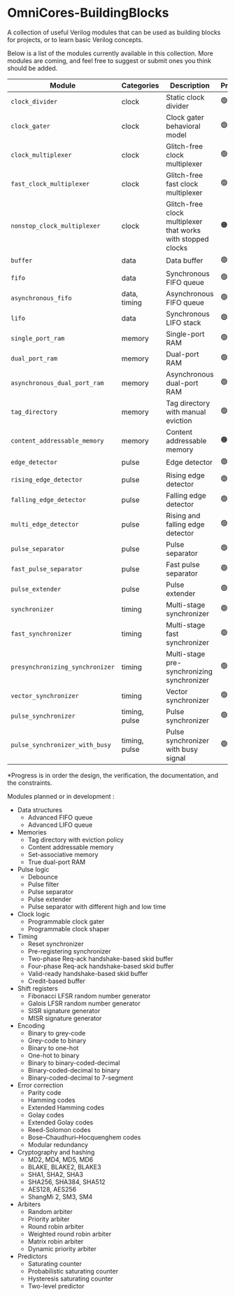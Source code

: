 # OmniCores-BuildingBlocks

A collection of useful Verilog modules that can be used as building blocks for projects, or to learn basic Verilog concepts.

Below is a list of the modules currently available in this collection. More modules are coming, and feel free to suggest or submit ones you think should be added.

| Module                          | Categories    | Description                                                  | Progress*                                                   |
| ------------------------------- | ------------- | ------------------------------------------------------------ | ----------------------------------------------------------- |
| `clock_divider`                 | clock         | Static clock divider                                         | :green_circle:  :green_circle:  :red_circle: :white_circle: |
| `clock_gater`                   | clock         | Clock gater behavioral model                                 | :green_circle:  :green_circle:  :red_circle: :white_circle: |
| `clock_multiplexer`             | clock         | Glitch-free clock multiplexer                                | :green_circle:  :green_circle:  :red_circle: :red_circle:   |
| `fast_clock_multiplexer`        | clock         | Glitch-free fast clock multiplexer                           | :green_circle:  :green_circle:  :red_circle: :red_circle:   |
| `nonstop_clock_multiplexer`     | clock         | Glitch-free clock multiplexer that works with stopped clocks | :orange_circle: :orange_circle: :red_circle: :red_circle:   |
| `buffer`                        | data          | Data buffer                                                  | :green_circle:  :red_circle:    :red_circle: :white_circle: |
| `fifo`                          | data          | Synchronous FIFO queue                                       | :green_circle:  :red_circle:    :red_circle: :white_circle: |
| `asynchronous_fifo`             | data, timing  | Asynchronous FIFO queue                                      | :green_circle:  :red_circle:    :red_circle: :red_circle:   |
| `lifo`                          | data          | Synchronous LIFO stack                                       | :green_circle:  :red_circle:    :red_circle: :white_circle: |
| `single_port_ram`               | memory        | Single-port RAM                                              | :green_circle:  :red_circle:    :red_circle: :white_circle: |
| `dual_port_ram`                 | memory        | Dual-port RAM                                                | :green_circle:  :red_circle:    :red_circle: :white_circle: |
| `asynchronous_dual_port_ram`    | memory        | Asynchronous dual-port RAM                                   | :green_circle:  :red_circle:    :red_circle: :red_circle:   |
| `tag_directory`                 | memory        | Tag directory with manual eviction                           | :green_circle:  :orange_circle: :red_circle: :white_circle: |
| `content_addressable_memory`    | memory        | Content addressable memory                                   | :orange_circle: :red_circle:    :red_circle: :white_circle: |
| `edge_detector`                 | pulse         | Edge detector                                                | :green_circle:  :red_circle:    :red_circle: :white_circle: |
| `rising_edge_detector`          | pulse         | Rising edge detector                                         | :green_circle:  :red_circle:    :red_circle: :white_circle: |
| `falling_edge_detector`         | pulse         | Falling edge detector                                        | :green_circle:  :red_circle:    :red_circle: :white_circle: |
| `multi_edge_detector`           | pulse         | Rising and falling edge detector                             | :green_circle:  :red_circle:    :red_circle: :white_circle: |
| `pulse_separator`               | pulse         | Pulse separator                                              | :green_circle:  :green_circle:  :red_circle: :white_circle: |
| `fast_pulse_separator`          | pulse         | Fast pulse separator                                         | :green_circle:  :green_circle:  :red_circle: :white_circle: |
| `pulse_extender`                | pulse         | Pulse extender                                               | :green_circle:  :green_circle:  :red_circle: :white_circle: |
| `synchronizer`                  | timing        | Multi-stage synchronizer                                     | :green_circle:  :green_circle:  :red_circle: :red_circle:   |
| `fast_synchronizer`             | timing        | Multi-stage fast synchronizer                                | :green_circle:  :green_circle:  :red_circle: :red_circle:   |
| `presynchronizing_synchronizer` | timing        | Multi-stage pre-synchronizing synchronizer                   | :green_circle:  :red_circle:    :red_circle: :red_circle:   |
| `vector_synchronizer`           | timing        | Vector synchronizer                                          | :green_circle:  :orange_circle: :red_circle: :red_circle:   |
| `pulse_synchronizer`            | timing, pulse | Pulse synchronizer                                           | :green_circle:  :green_circle:  :red_circle: :red_circle:   |
| `pulse_synchronizer_with_busy`  | timing, pulse | Pulse synchronizer with busy signal                          | :green_circle:  :green_circle:  :red_circle: :red_circle:   |

*Progress is in order the design, the verification, the documentation, and the constraints.

Modules planned or in development :

- Data structures
  - Advanced FIFO queue
  - Advanced LIFO queue
- Memories
  - Tag directory with eviction policy
  - Content addressable memory
  - Set-associative memory
  - True dual-port RAM
- Pulse logic
  - Debounce
  - Pulse filter
  - Pulse separator
  - Pulse extender
  - Pulse separator with different high and low time
- Clock logic
  - Programmable clock gater
  - Programmable clock shaper
- Timing
  - Reset synchronizer
  - Pre-registering synchronizer
  - Two-phase Req-ack handshake-based skid buffer
  - Four-phase Req-ack handshake-based skid buffer
  - Valid-ready handshake-based skid buffer
  - Credit-based buffer
- Shift registers
  - Fibonacci LFSR random number generator
  - Galois LFSR random number generator
  - SISR signature generator
  - MISR signature generator
- Encoding
  - Binary to grey-code
  - Grey-code to binary
  - Binary to one-hot
  - One-hot to binary
  - Binary to binary-coded-decimal
  - Binary-coded-decimal to binary
  - Binary-coded-decimal to 7-segment
- Error correction
  - Parity code
  - Hamming codes
  - Extended Hamming codes
  - Golay codes
  - Extended Golay codes
  - Reed-Solomon codes
  - Bose–Chaudhuri–Hocquenghem codes
  - Modular redundancy
- Cryptography and hashing
  - MD2, MD4, MD5, MD6
  - BLAKE, BLAKE2, BLAKE3
  - SHA1, SHA2, SHA3
  - SHA256, SHA384, SHA512
  - AES128, AES256
  - ShangMi 2, SM3, SM4
- Arbiters
  - Random arbiter
  - Priority arbiter
  - Round robin arbiter
  - Weighted round robin arbiter
  - Matrix robin arbiter
  - Dynamic priority arbiter
- Predictors
  - Saturating counter
  - Probabilistic saturating counter
  - Hysteresis saturating counter
  - Two-level predictor
